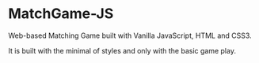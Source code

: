 # MatchGame-JS

Web-based Matching Game built with Vanilla JavaScript, HTML and CSS3.

It is built with the minimal of styles and only with the basic game play.
